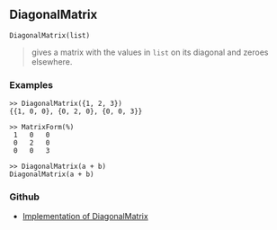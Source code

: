 ## DiagonalMatrix

```
DiagonalMatrix(list)
```

> gives a matrix with the values in `list` on its diagonal and zeroes elsewhere.

### Examples

```
>> DiagonalMatrix({1, 2, 3})
{{1, 0, 0}, {0, 2, 0}, {0, 0, 3}}

>> MatrixForm(%)
 1   0   0
 0   2   0
 0   0   3
 
>> DiagonalMatrix(a + b)
DiagonalMatrix(a + b)
```

### Github

* [Implementation of DiagonalMatrix](https://github.com/axkr/symja_android_library/blob/master/symja_android_library/matheclipse-core/src/main/java/org/matheclipse/core/builtin/LinearAlgebra.java#L1237) 
